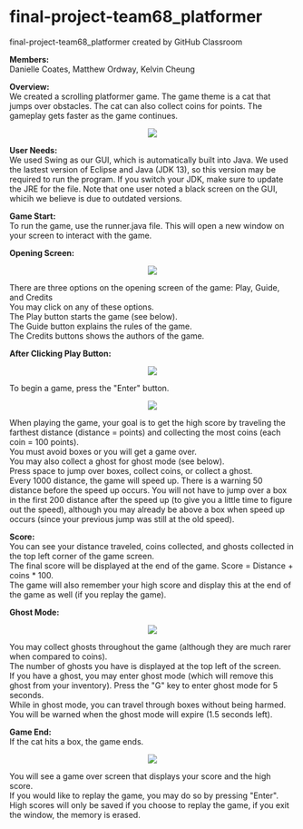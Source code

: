# final-project-team68_platformer
final-project-team68_platformer created by GitHub Classroom

**Members:** \
Danielle Coates, Matthew Ordway, Kelvin Cheung

**Overview:** \
We created a scrolling platformer game. The game theme is a cat that jumps over obstacles. The cat can also collect coins for points. The gameplay gets faster as the game continues.

<p align="center">
<img src="https://raw.githubusercontent.com/UPenn-CIT599/final-project-team68_platformer/master/sample_images/game1%20basic.gif?token=ANWOM6NFYUZZVEBF22IXSBC56V4G6">
</p>

**User Needs:** \
We used Swing as our GUI, which is automatically built into Java.  We used the lastest version of Eclipse and Java (JDK 13), so this version may be required to run the program. If you switch your JDK, make sure to update the JRE for the file. Note that one user noted a black screen on the GUI, whicih we believe is due to outdated versions.

**Game Start:** \
To run the game, use the runner.java file. This will open a new window on your screen to interact with the game.

**Opening Screen:** 
<p align="center">
<img src="https://raw.githubusercontent.com/UPenn-CIT599/final-project-team68_platformer/master/sample_images/Opening_Screen.PNG?token=ANWOM6O22UGMKBUIM2EZKV256V4JQ">
</p>

There are three options on the opening screen of the game: Play, Guide, and Credits  \
You may click on any of these options. \
The Play button starts the game (see below). \
The Guide button explains the rules of the game. \
The Credits buttons shows the authors of the game. 

**After Clicking Play Button:** 
<p align="center">
<img src="https://raw.githubusercontent.com/UPenn-CIT599/final-project-team68_platformer/master/sample_images/Enter.PNG?token=ANWOM6OI63WGLHHFKOGOKY256V4L2">
</p>

To begin a game, press the "Enter" button. 

<p align="center">
<img src="https://raw.githubusercontent.com/UPenn-CIT599/final-project-team68_platformer/master/sample_images/Game_Start.PNG?token=ANWOM6LBQLCHRHZDDZFOOCC56V4M4">
          </p>

When playing the game, your goal is to get the high score by traveling the farthest distance (distance = points) and collecting the most coins (each coin = 100 points). \
You must avoid boxes or you will get a game over. \
You may also collect a ghost for ghost mode (see below). \
Press space to jump over boxes, collect coins, or collect a ghost. \
Every 1000 distance, the game will speed up. There is a warning 50 distance before the speed up occurs. You will not have to jump over a box in the first 200 distance after the speed up (to give you a little time to figure out the speed), although you may already be above a box when speed up occurs (since your previous jump was still at the old speed). 

**Score:** \
You can see your distance traveled, coins collected, and ghosts collected in the top left corner of the game screen. \
The final score will be displayed at the end of the game. Score = Distance + coins * 100. \
The game will also remember your high score and display this at the end of the game as well (if you replay the game).

**Ghost Mode:** 

<p align="center">
<img src="https://raw.githubusercontent.com/UPenn-CIT599/final-project-team68_platformer/master/sample_images/ghost.gif?token=ANWOM6LI5E7ZY7Q3DEARRAC56V4OM">
  </p>

You may collect ghosts throughout the game (although they are much rarer when compared to coins). \
The number of ghosts you have is displayed at the top left of the screen. \
If you have a ghost, you may enter ghost mode (which will remove this ghost from your inventory).
Press the "G" key to enter ghost mode for 5 seconds. \
While in ghost mode, you can travel through boxes without being harmed. \
You will be warned when the ghost mode will expire (1.5 seconds left). 

**Game End:** \
If the cat hits a box, the game ends. 

<p align="center">
<img src="https://raw.githubusercontent.com/UPenn-CIT599/final-project-team68_platformer/master/sample_images/Game_Over.PNG?token=ANWOM6NQVMTIWKD7YXRXHDS56V4PW">
  </p>

You will see a game over screen that displays your score and the high score. \
If you would like to replay the game, you may do so by pressing "Enter". \
High scores will only be saved if you choose to replay the game, if you exit the window, the memory is erased.


